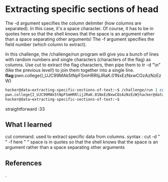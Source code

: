 # Extracting specific sections of head
The -d argument specifies the column delimiter (how columns are separated). In this case, it's a space character. Of course, it has to be in quotes here so that the shell knows that the space is an argument rather than a space separating other arguments! The -f argument specifies the field number (which column to extract).

In this challenge, the /challenge/run program will give you a bunch of lines with random numbers and single characters (characters of the flag) as columns. Use cut to extract the flag characters, then pipe them to tr -d "\n" (like the previous level!) to join them together into a single line.
**flag**:pwn.college{I_UJC99MAk5tNpFSmHRRlijJRaK.01NxEzNxwCOzAzNzEzW}




```bash
hacker@data~extracting-specific-sections-of-text:~$ /challenge/run | cut -d " " -f 2 | tr -d "\n"
pwn.college{I_UJC99MAk5tNpFSmHRRlijJRaK.01NxEzNxwCOzAzNzEzW}hacker@data~extracting-specific-sections-of-text:~$ ^C
hacker@data~extracting-specific-sections-of-text:~$ 

```
straightforward :33
## What I learned
cut command.
used to extract specific data from columns.
syntax : cut -d " " -f <column no>
here " " space is in quotes so that the shell knows that the space is an argument rather than a space separating other arguments
## References 
.